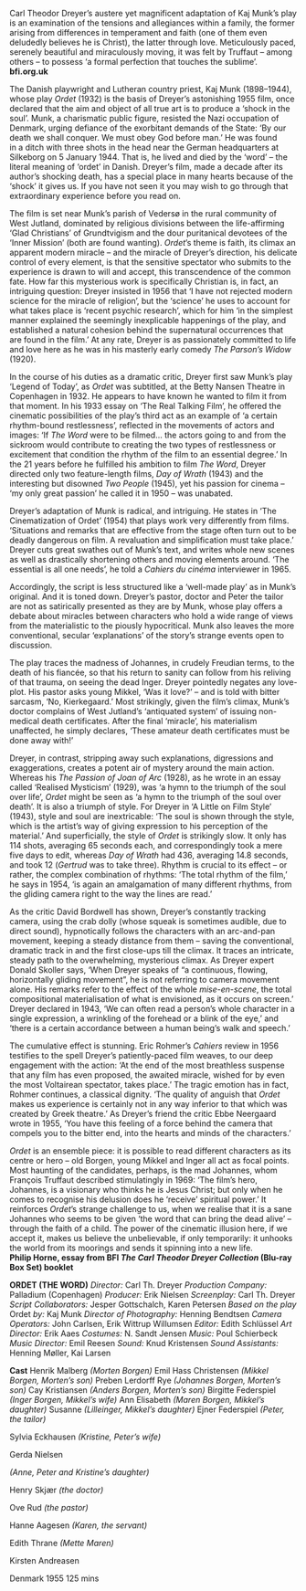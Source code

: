 
Carl Theodor Dreyer’s austere yet magnificent adaptation of Kaj Munk’s play is an examination of the tensions and allegiances within a family, the former arising from differences in temperament and faith (one of them even deludedly believes he is Christ), the latter through love. Meticulously paced, serenely beautiful and miraculously moving, it was felt by Truffaut – among others – to possess ‘a formal perfection that touches the sublime’.<br>
**bfi.org.uk**

The Danish playwright and Lutheran country priest, Kaj Munk (1898–1944), whose play _Ordet_ (1932) is the basis of Dreyer’s astonishing 1955 film, once declared that the aim and object of all true art is to produce a ‘shock in the soul’. Munk, a charismatic public figure, resisted the Nazi occupation of Denmark, urging defiance of the exorbitant demands of the State: ‘By our death we shall conquer. We must obey God before man.’ He was found  
in a ditch with three shots in the head near the German headquarters at Silkeborg on 5 January 1944. That is, he lived and died by the ‘word’ – the literal meaning of ‘ordet’ in Danish. Dreyer’s film, made a decade after its author’s shocking death, has a special place in many hearts because of the ‘shock’ it gives us. If you have not seen it you may wish to go through that extraordinary experience before you read on.

The film is set near Munk’s parish of Vedersø in the rural community of West Jutland, dominated by religious divisions between the life-affirming ‘Glad Christians’ of Grundtvigism and the dour puritanical devotees of the ‘Inner Mission’ (both are found wanting). _Ordet_’s theme is faith, its climax an apparent modern miracle – and the miracle of Dreyer’s direction, his delicate control of every element, is that the sensitive spectator who submits to the experience is drawn to will and accept, this transcendence of the common fate. How far this mysterious work is specifically Christian is, in fact, an intriguing question: Dreyer insisted in 1956 that ‘I have not rejected modern science for the miracle of religion’, but the ‘science’ he uses to account for what takes place is ‘recent psychic research’, which for him ‘in the simplest manner explained the seemingly inexplicable happenings of the play, and established a natural cohesion behind the supernatural occurrences that are found in the film.’ At any rate, Dreyer is as passionately committed to life and love here as he was in his masterly early comedy _The Parson’s Widow_ (1920).

In the course of his duties as a dramatic critic, Dreyer first saw Munk’s play ‘Legend of Today’, as _Ordet_ was subtitled, at the Betty Nansen Theatre in Copenhagen in 1932. He appears to have known he wanted to film it from that moment. In his 1933 essay on ‘The Real Talking Film’, he offered the cinematic possibilities of the play’s third act as an example of ‘a certain rhythm-bound restlessness’, reflected in the movements of actors and images: ‘If _The Word_ were to be filmed... the actors going to and from the sickroom would contribute to creating the two types of restlessness or excitement that condition the rhythm of the film to an essential degree.’ In the 21 years before he fulfilled his ambition to film _The Word_, Dreyer directed only two feature-length films, _Day of Wrath_ (1943) and the interesting but disowned _Two People_ (1945), yet his passion for cinema – ‘my only great passion’ he called it in 1950 – was unabated.

Dreyer’s adaptation of Munk is radical, and intriguing. He states in ‘The Cinematization of Ordet’ (1954) that plays work very differently from films. ‘Situations and remarks that are effective from the stage often turn out to be deadly dangerous on film. A revaluation and simplification must take place.’  Dreyer cuts great swathes out of Munk’s text, and writes whole new scenes as well as drastically shortening others and moving elements around. ‘The essential is all one needs’, he told a _Cahiers du cinéma_ interviewer in 1965.

Accordingly, the script is less structured like a ‘well-made play’ as in Munk’s original. And it is toned down. Dreyer’s pastor, doctor and Peter the tailor are not as satirically presented as they are by Munk, whose play offers a debate about miracles between characters who hold a wide range of views from the materialistic to the piously hypocritical. Munk also leaves the more conventional, secular ‘explanations’ of the story’s strange events open to discussion.

The play traces the madness of Johannes, in crudely Freudian terms, to the death of his fiancée, so that his return to sanity can follow from his reliving of that trauma, on seeing the dead Inger. Dreyer pointedly negates any love-plot. His pastor asks young Mikkel, ‘Was it love?’ – and is told with bitter sarcasm, ‘No, Kierkegaard.’ Most strikingly, given the film’s climax, Munk’s doctor complains of West Jutland’s ‘antiquated system’ of issuing non-medical death certificates. After the final ‘miracle’, his materialism unaffected, he simply declares, ‘These amateur death certificates must be done away with!’

Dreyer, in contrast, stripping away such explanations, digressions and exaggerations, creates a potent air of mystery around the main action. Whereas his _The Passion of Joan of Arc_  (1928), as he wrote in an essay called ‘Realised Mysticism’ (1929), was ‘a hymn to the triumph of the soul over life’, _Ordet_ might be seen as ‘a hymn to the triumph of the soul over death’. It is also a triumph of style. For Dreyer in ‘A Little on Film Style’ (1943), style and soul are inextricable: ‘The soul is shown through the style, which is the artist’s way of giving expression to his perception of the material.’ And superficially, the style of _Ordet_ is strikingly slow. It only has 114 shots, averaging 65 seconds each, and correspondingly took a mere five days to edit, whereas _Day of Wrath_ had 436, averaging 14.8 seconds, and took 12 (_Gertrud_ was to take three). Rhythm is crucial to its effect – or rather, the complex combination of rhythms: ‘The total rhythm of the film,’ he says in 1954, ‘is again an amalgamation of many different rhythms, from the gliding camera right to the way the lines are read.’

As the critic David Bordwell has shown, Dreyer’s constantly tracking camera, using the crab dolly (whose squeak is sometimes audible, due to direct sound), hypnotically follows the characters with an arc-and-pan movement, keeping a steady distance from them – saving the conventional, dramatic track in and the first close-ups till the climax. It traces an intricate, steady path to the overwhelming, mysterious climax. As Dreyer expert Donald Skoller says, ‘When Dreyer speaks of “a continuous, flowing, horizontally gliding movement”, he is not referring to camera movement alone. His remarks refer to the effect of the whole _mise-en-scene_, the total compositional materialisation of what is envisioned, as it occurs on screen.’ Dreyer declared in 1943, ‘We can often read a person’s whole character in a single expression, a wrinkling of the forehead or a blink of the eye,’ and ‘there is a certain accordance between a human being’s walk and speech.’

The cumulative effect is stunning. Eric Rohmer’s _Cahiers_ review in 1956 testifies to the spell Dreyer’s patiently-paced film weaves, to our deep engagement with the action: ‘At the end of the most breathless suspense that any film has even proposed, the awaited miracle, wished for by even the most Voltairean spectator, takes place.’ The tragic emotion has in fact, Rohmer continues, a classical dignity. ‘The quality of anguish that _Ordet_ makes us experience is certainly not in any way inferior to that which was created by Greek theatre.’ As Dreyer’s friend the critic Ebbe Neergaard wrote in 1955, ‘You have this feeling of a force behind the camera that compels you to the bitter end, into the hearts and minds of the characters.’

_Ordet_ is an ensemble piece: it is possible to read different characters as its centre or hero – old Borgen, young Mikkel and Inger all act as focal points. Most haunting of the candidates, perhaps, is the mad Johannes, whom François Truffaut described stimulatingly in 1969: ‘The film’s hero, Johannes, is a visionary who thinks he is Jesus Christ; but only when he comes to recognise his delusion does he ‘receive’ spiritual power.’ It reinforces _Ordet_’s strange challenge to us, when we realise that it is a sane Johannes who seems to be given ‘the word that can bring the dead alive’ – through the faith of a child. The power of the cinematic illusion here, if we accept it, makes us believe the unbelievable, if only temporarily: it unhooks the world from its moorings and sends it spinning into a new life.<br>
**Philip Horne, essay from BFI _The Carl Theodor Dreyer Collection_ (Blu-ray Box Set) booklet**<br>

**ORDET (THE WORD)**
_Director:_ Carl Th. Dreyer
_Production Company:_ Palladium (Copenhagen)
_Producer:_ Erik Nielsen
_Screenplay:_ Carl Th. Dreyer
_Script Collaborators:_ Jesper Gottschalch, Karen Petersen
_Based on the play_ Ordet _by:_ Kaj Munk
_Director of Photography:_ Henning Bendtsen
_Camera Operators:_ John Carlsen, Erik Wittrup Willumsen
_Editor:_ Edith Schlüssel
_Art Director:_ Erik Aaes
_Costumes:_ N. Sandt Jensen
_Music:_ Poul Schierbeck
_Music Director:_ Emil Reesen
_Sound:_ Knud Kristensen
_Sound Assistants:_ Henning Møller, Kai Larsen

**Cast**
Henrik Malberg _(Morten Borgen)_
Emil Hass Christensen _(Mikkel Borgen, Morten’s son)_
Preben Lerdorff Rye _(Johannes Borgen, Morten’s son)_
Cay Kristiansen _(Anders Borgen, Morten’s son)_
Birgitte Federspiel _(Inger Borgen, Mikkel’s wife)_
Ann Elisabeth _(Maren Borgen, Mikkel’s daughter)_
Susanne _(Lilleinger, Mikkel’s daughter)_
Ejner Federspiel _(Peter, the tailor)_

Sylvia Eckhausen _(Kristine, Peter’s wife)_

Gerda Nielsen

_(Anne, Peter and Kristine’s daughter)_

Henry Skjær _(the doctor)_

Ove Rud _(the pastor)_

Hanne Aagesen _(Karen, the servant)_

Edith Thrane _(Mette Maren)_

Kirsten Andreasen

Denmark 1955
125 mins
<!--stackedit_data:
eyJoaXN0b3J5IjpbLTE2NjY5MjEyNDhdfQ==
-->